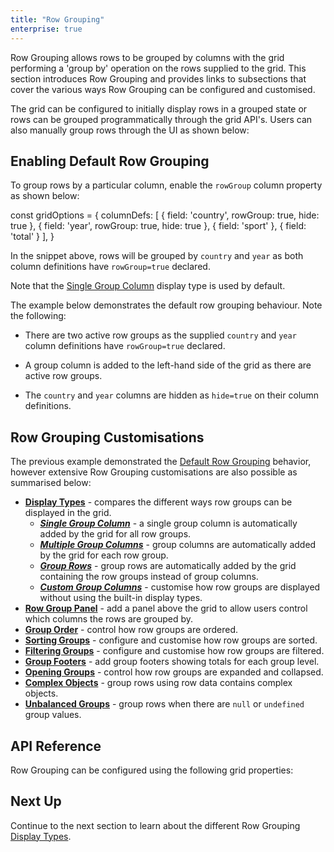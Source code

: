 ```yaml
---
title: "Row Grouping"
enterprise: true
---
```


Row Grouping allows rows to be grouped by columns with the grid performing a 'group by' operation on the rows supplied
to the grid. This section introduces Row Grouping and provides links to subsections that cover the various ways Row 
Grouping can be configured and customised.

The grid can be configured to initially display rows in a grouped state or rows can be grouped programmatically through 
the grid API's. Users can also manually group rows through the UI as shown below:

<image-caption src="grouping/resources/row-grouping.gif" maxWidth="90%" constrained="true" centered="true" alt="Row Grouping" ></image-caption>

## Enabling Default Row Grouping

To group rows by a particular column, enable the `rowGroup` column property as shown below:

<snippet>
const gridOptions = {
    columnDefs: [
        { field: 'country', rowGroup: true, hide: true },
        { field: 'year', rowGroup: true, hide: true },
        { field: 'sport' },
        { field: 'total' }
    ],
}
</snippet>

In the snippet above, rows will be grouped by `country` and `year` as both column definitions have `rowGroup=true` declared.

Note that the [Single Group Column](../grouping-single-group-column/) display type is used by default.

The example below demonstrates the default row grouping behaviour. Note the following:

- There are two active row groups as the supplied `country` and `year` column definitions have `rowGroup=true` declared.

- A group column is added to the left-hand side of the grid as there are active row groups.

- The `country` and `year` columns are hidden as `hide=true` on their column definitions.

<grid-example title='Default Row Grouping' name='default-row-grouping' type='generated' options='{ "enterprise": true, "exampleHeight": 540, "modules": ["clientside", "rowgrouping"] }'></grid-example>

## Row Grouping Customisations

The previous example demonstrated the [Default Row Grouping](../grouping/#enabling-default-row-grouping) behavior, 
however extensive Row Grouping customisations are also possible as summarised below:

- **[Display Types](../grouping-display-types/)** - compares the different ways row groups can be displayed in the grid.
    - ***[Single Group Column](../grouping-single-group-column/)*** - a single group column is automatically added by the grid for all row groups.
    - ***[Multiple Group Columns](../grouping-multiple-group-columns/)*** - group columns are automatically added by the grid for each row group.
    - ***[Group Rows](../grouping-group-rows/)*** - group rows are automatically added by the grid containing the row groups instead of group columns.
    - ***[Custom Group Columns](../grouping-custom-group-columns/)*** - customise how row groups are displayed without using the built-in display types.
- **[Row Group Panel](../grouping-group-panel/)** - add a panel above the grid to allow users control which columns the rows are grouped by.
- **[Group Order](../grouping-group-order/)** - control how row groups are ordered.
- **[Sorting Groups](../grouping-sorting/)** - configure and customise how row groups are sorted.
- **[Filtering Groups](../grouping-filtering/)** - configure and customise how row groups are filtered.
- **[Group Footers](../grouping-footers/)** - add group footers showing totals for each group level.
- **[Opening Groups](../grouping-opening-groups/)** - control how row groups are expanded and collapsed.
- **[Complex Objects](../grouping-complex-objects/)** - group rows using row data contains complex objects.
- **[Unbalanced Groups](../grouping-unbalanced-groups/)** - group rows when there are `null` or `undefined` group values.

## API Reference

Row Grouping can be configured using the following grid properties:

<api-documentation source='grid-options/properties.json' section="rowGrouping"></api-documentation>

## Next Up

Continue to the next section to learn about the different Row Grouping [Display Types](../grouping-display-types/).
